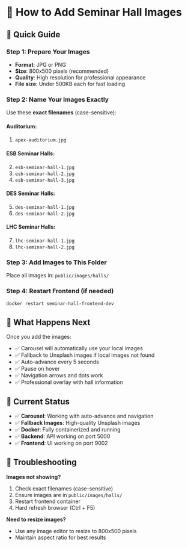 # 📸 How to Add Seminar Hall Images

## 🎯 Quick Guide

### **Step 1: Prepare Your Images**
- **Format**: JPG or PNG
- **Size**: 800x500 pixels (recommended)
- **Quality**: High resolution for professional appearance
- **File size**: Under 500KB each for fast loading

### **Step 2: Name Your Images Exactly**
Use these **exact filenames** (case-sensitive):

#### **Auditorium:**
1. `apex-auditorium.jpg`

#### **ESB Seminar Halls:**
2. `esb-seminar-hall-1.jpg`
3. `esb-seminar-hall-2.jpg`
4. `esb-seminar-hall-3.jpg`

#### **DES Seminar Halls:**
5. `des-seminar-hall-1.jpg`
6. `des-seminar-hall-2.jpg`

#### **LHC Seminar Halls:**
7. `lhc-seminar-hall-1.jpg`
8. `lhc-seminar-hall-2.jpg`

### **Step 3: Add Images to This Folder**
Place all images in: `public/images/halls/`

### **Step 4: Restart Frontend (if needed)**
```bash
docker restart seminar-hall-frontend-dev
```

## 🎠 What Happens Next

Once you add the images:
- ✅ Carousel will automatically use your local images
- ✅ Fallback to Unsplash images if local images not found
- ✅ Auto-advance every 5 seconds
- ✅ Pause on hover
- ✅ Navigation arrows and dots work
- ✅ Professional overlay with hall information

## 📱 Current Status

- ✅ **Carousel**: Working with auto-advance and navigation
- ✅ **Fallback Images**: High-quality Unsplash images
- ✅ **Docker**: Fully containerized and running
- ✅ **Backend**: API working on port 5000
- ✅ **Frontend**: UI working on port 9002

## 🔧 Troubleshooting

**Images not showing?**
1. Check exact filenames (case-sensitive)
2. Ensure images are in `public/images/halls/`
3. Restart frontend container
4. Hard refresh browser (Ctrl + F5)

**Need to resize images?**
- Use any image editor to resize to 800x500 pixels
- Maintain aspect ratio for best results
